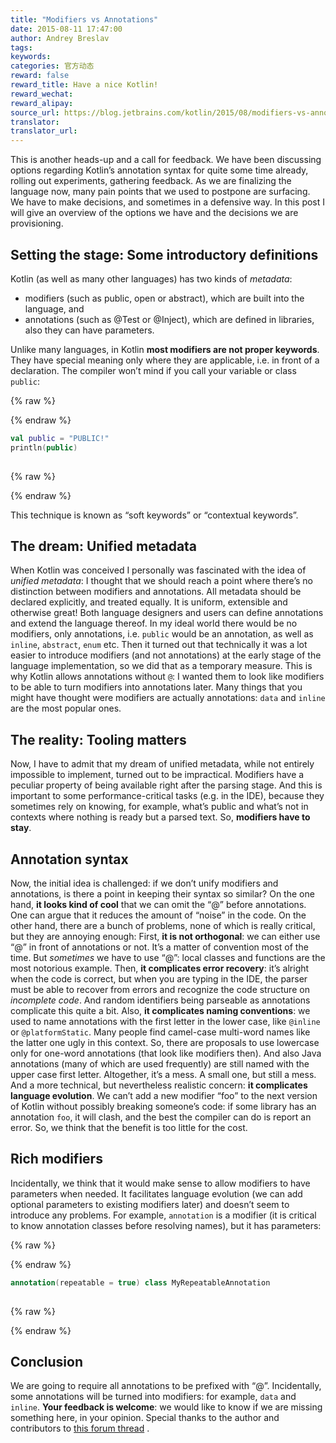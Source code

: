 ```yaml
---
title: "Modifiers vs Annotations"
date: 2015-08-11 17:47:00
author: Andrey Breslav
tags:
keywords:
categories: 官方动态
reward: false
reward_title: Have a nice Kotlin!
reward_wechat:
reward_alipay:
source_url: https://blog.jetbrains.com/kotlin/2015/08/modifiers-vs-annotations/
translator:
translator_url:
---
```


This is another heads-up and a call for feedback. We have been discussing options regarding Kotlin’s annotation syntax for quite some time already, rolling out experiments, gathering feedback. As we are finalizing the language now, many pain points that we used to postpone are surfacing. We have to make decisions, and sometimes in a defensive way. In this post I will give an overview of the options we have and the decisions we are provisioning.
## Setting the stage: Some introductory definitions

Kotlin (as well as many other languages) has two kinds of <em>metadata</em>:

* modifiers (such as public, open or abstract), which are built into the language, and
* annotations (such as @Test or @Inject), which are defined in libraries, also they can have parameters.

Unlike many languages, in Kotlin <strong>most modifiers are not proper keywords</strong>. They have special meaning only where they are applicable, i.e. in front of a declaration. The compiler won’t mind if you call your variable or class `public`:

{% raw %}
<p></p>
{% endraw %}

```kotlin
val public = "PUBLIC!"
println(public)
 
```

{% raw %}
<p></p>
{% endraw %}

This technique is known as “soft keywords” or “contextual keywords”.<span id="more-2437"></span>
## The dream: Unified metadata

When Kotlin was conceived I personally was fascinated with the idea of <em>unified metadata</em>: I thought that we should reach a point where there’s no distinction between modifiers and annotations. All metadata should be declared explicitly, and treated equally. It is uniform, extensible and otherwise great! Both language designers and users can define annotations and extend the language thereof. In my ideal world there would be no modifiers, only annotations, i.e. `public` would be an annotation, as well as `inline`, `abstract`, `enum` etc.
Then it turned out that technically it was a lot easier to introduce modifiers (and not annotations) at the early stage of the language implementation, so we did that as a temporary measure.
This is why Kotlin allows annotations without `@`: I wanted them to look like modifiers to be able to turn modifiers into annotations later. Many things that you might have thought were modifiers are actually annotations: `data` and `inline` are the most popular ones.
## The reality: Tooling matters

Now, I have to admit that my dream of unified metadata, while not entirely impossible to implement, turned out to be impractical.
Modifiers have a peculiar property of being available right after the parsing stage. And this is important to some performance-critical tasks (e.g. in the IDE), because they sometimes rely on knowing, for example, what’s public and what’s not in contexts where nothing is ready but a parsed text.
So, <strong>modifiers have to stay</strong>.
## Annotation syntax

Now, the initial idea is challenged: if we don’t unify modifiers and annotations, is there a point in keeping their syntax so similar?
On the one hand, <strong>it looks kind of cool</strong> that we can omit the “@” before annotations. One can argue that it reduces the amount of “noise” in the code.
On the other hand, there are a bunch of problems, none of which is really critical, but they are annoying enough:
First, <strong>it is not orthogonal</strong>: we can either use “@” in front of annotations or not. It’s a matter of convention most of the time. But <em>sometimes</em> we have to use “@”: local classes and functions are the most notorious example.
Then, <strong>it complicates error recovery</strong>: it’s alright when the code is correct, but when you are typing in the IDE, the parser must be able to recover from errors and recognize the code structure on <em>incomplete code</em>. And random identifiers being parseable as annotations complicate this quite a bit.
Also, <strong>it complicates naming conventions</strong>: we used to name annotations with the first letter in the lower case, like `@inline` or `@platformStatic`. Many people find camel-case multi-word names like the latter one ugly in this context. So, there are proposals to use lowercase only for one-word annotations (that look like modifiers then). And also Java annotations (many of which are used frequently) are still named with the upper case first letter. Altogether, it’s a mess. A small one, but still a mess.
And a more technical, but nevertheless realistic concern: <strong>it complicates language evolution</strong>. We can’t add a new modifier “foo” to the next version of Kotlin without possibly breaking someone’s code: if some library has an annotation `foo`, it will clash, and the best the compiler can do is report an error.
So, we think that the benefit is too little for the cost.
## Rich modifiers

Incidentally, we think that it would make sense to allow modifiers to have parameters when needed. It facilitates language evolution (we can add optional parameters to existing modifiers later) and doesn’t seem to introduce any problems. For example, `annotation` is a modifier (it is critical to know annotation classes before resolving names), but it has parameters:

{% raw %}
<p></p>
{% endraw %}

```kotlin
annotation(repeatable = true) class MyRepeatableAnnotation
 
```

{% raw %}
<p></p>
{% endraw %}

## Conclusion

We are going to require all annotations to be prefixed with “@”.
Incidentally, some annotations will be turned into modifiers: for example, `data` and `inline`.
<strong>Your feedback is welcome</strong>: we would like to know if we are missing something here, in your opinion.
Special thanks to the author and contributors to [this forum thread](https://devnet.jetbrains.com/message/5549947) .
